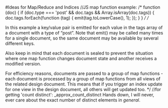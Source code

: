 #Ideas for Map/Reduce and Indices
//JS map function example:
/*
	function (doc) {
	  if (doc.type === 'post' && doc.tags && Array.isArray(doc.tags)) {
	    doc.tags.forEach(function (tag) {
	      emit(tag.toLowerCase(), 1);
	    });
	  }
	}
*/
/*

In this example a key/value pair is emitted for each value in the tags array of a document with a type of “post”. Note that emit() may be called many times for a single document, so the same document may be available by several different keys.

Also keep in mind that each document is sealed to prevent the situation where one map function changes document state and another receives a modified version.

For efficiency reasons, documents are passed to a group of map functions - each document is processed by a group of map functions from all views of the related design document. This means that if you trigger an index update for one view in the design document, all others will get updated too.
*/
//for getting 'count distinct':
_approx_count_distinct
Hands down, I will never, ever care about the exact number of distinct elements in *general*. 

